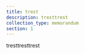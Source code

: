 ```yaml
---
title: trest
description: tresttrest
collection_type: memorandum
section: 1
---
```

tresttresttrest

